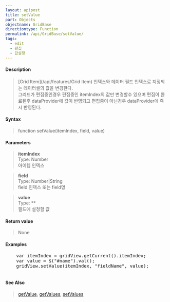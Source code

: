 ```yaml
---
layout: apipost
title: setValue
part: Objects
objectname: GridBase
directiontype: Function
permalink: /api/GridBase/setValue/
tags:
  - edit
  - 편집
  - 값설정
---
```



#### Description

> [Grid Item](/api/features/Grid Item) 인덱스와 데이터 필드 인덱스로 지정되는 데이터셀의 값을 변경한다.  
> 그리드가 편집중인경우 편집중인 itemIndex의 값만 변경할수 있으며 편집이 완료된후 dataProvider에 값이 반영되고 편집중이 아닌경우 dataProvider에 즉시 반영된다.


#### Syntax

> function setValue(itemIndex, field, value)

#### Parameters

> **itemIndex**  
> Type: Number  
> 아이템 인덱스  

> **field**  
> Type: Number\|String  
> field 인덱스 또는 field명  

> **value**  
> Type: **   
> 필드에 설정할 값  

#### Return value

> None

#### Examples 

<pre class="prettyprint">
    var itemIndex = gridView.getCurrent().itemIndex;
    var value = $("#name").val();
    gridView.setValue(itemIndex, "fieldName", value);

</pre>

#### See Also
> [getValue](/api/GridBase/getValue), [getValues](/api/GridView/getValues), [setValues](/api/GridBase/setValues)